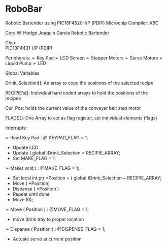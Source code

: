 # RoboBar
Robotic Bartender using PIC18F4520-I/P (PDIP) Microchip
Compiler: X8C


Cory W. Hodge
Joaquin Garcia
Robotic Bartender

Chip:    
PIC18F4431-I/P (PDIP)

Peripherals:
➢    Key Pad
➢    LCD Screen
➢    Stepper Motors
➢    Servo Motors
➢    Liquid Pump
➢    LED

Global Variables

Drink_Selection[]: An array to copy the positions of the selected recipe

RECIPIE’s[]: Individual hard coded arrays to hold the positions of the recipe’s

Cur_Pos: holds the current value of the conveyer belt step motor

FLAGS[]:   One Array to act as flag register, set individual elements (flags)

Interrupts:

➢    Read Key Pad : @ KEYPAD_FLAG = 1;
-    Update LCD 
-    Update ( global )Drink_Selection = RECIPIE_ARRAY;
-    Set MAKE_FLAG = 1;

➢    Make( void ) : @MAKE_FLAG = 1;
-    Set local int  ptr *Position  = 
( global )Drink_Selection ~ RECIPIE_ARRAY;
-    Move ( *Position)
-    Dispense ( *Position )
-    Repeat until done
-    Move (0);

➢    Move ( Position ) : @MOVE_FLAG = 1;
-    move drink tray to proper location

➢    Dispense ( Position ) : @DISPENSE_FLAG = 1;
-    Actuate servo at current position

